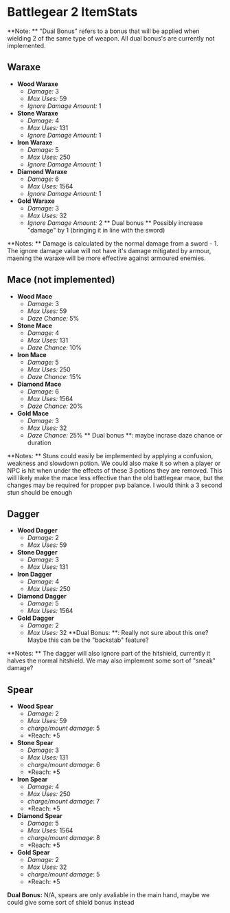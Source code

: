 Battlegear 2 ItemStats
======================

**Note: ** "Dual Bonus" refers to a bonus that will be applied when wielding 2 of the same type of weapon. All dual bonus's are currently not implemented. 

Waraxe
------

* **Wood Waraxe**
	* *Damage:* 3
	* *Max Uses:* 59
	* *Ignore Damage Amount:* 1
* **Stone Waraxe**
	* *Damage:* 4
	* *Max Uses:* 131
	* *Ignore Damage Amount:* 1
* **Iron Waraxe**
	* *Damage:* 5
	* *Max Uses:* 250
	* *Ignore Damage Amount:* 1
* **Diamond Waraxe**
	* *Damage:* 6
	* *Max Uses:* 1564
	* *Ignore Damage Amount:* 1
* **Gold Waraxe**
	* *Damage:* 3
	* *Max Uses:* 32
	* *Ignore Damage Amount:* 2
** Dual bonus ** Possibly increase "damage" by 1 (bringing it in line with the sword)

**Notes: ** Damage is calculated by the normal damage from a sword - 1. The ignore damage value will not have it's damage mitigated by armour, maening the waraxe will be more effective against armoured enemies.

Mace (not implemented)
----------------------
* **Wood Mace**
	* *Damage:* 3
	* *Max Uses:* 59
	* *Daze Chance:* 5%
* **Stone Mace**
	* *Damage:* 4
	* *Max Uses:* 131
	* *Daze Chance:* 10%
* **Iron Mace**
	* *Damage:* 5
	* *Max Uses:* 250
	* *Daze Chance:* 15%
* **Diamond Mace**
	* *Damage:* 6
	* *Max Uses:* 1564
	* *Daze Chance:* 20%
* **Gold Mace**
	* *Damage:* 3
	* *Max Uses:* 32
	* *Daze Chance:* 25%
** Dual bonus **: maybe incrase daze chance or duration

**Notes: ** Stuns could easily be implemented by applying a confusion, weakness and slowdown potion. We could also make it so when a player or NPC is hit when under the effects of these 3 potions they are removed. This will likely make the mace less effective than the old battlegear mace, but the changes may be required for propper pvp balance. I would think a 3 second stun should be enough


Dagger
------
* **Wood Dagger**
	* *Damage:* 2
	* *Max Uses:* 59
* **Stone Dagger**
	* *Damage:* 3
	* *Max Uses:* 131
* **Iron Dagger**
	* *Damage:* 4
	* *Max Uses:* 250
* **Diamond Dagger**
	* *Damage:* 5
	* *Max Uses:* 1564
* **Gold Dagger**
	* *Damage:* 2
	* *Max Uses:* 32
**Dual Bonus: **: Really not sure about this one? Maybe this can be the "backstab" feature?

**Notes: ** The dagger will also ignore part of the hitshield, currently it halves the normal hitshield. We may also implement some sort of "sneak" damage?

Spear
------
* **Wood Spear**
	* *Damage:* 2
	* *Max Uses:* 59
	* *charge/mount damage*: 5
	* *Reach: *5
* **Stone Spear**
	* *Damage:* 3
	* *Max Uses:* 131
	* *charge/mount damage*: 6
	* *Reach: *5
* **Iron Spear**
	* *Damage:* 4
	* *Max Uses:* 250
	* *charge/mount damage*: 7
	* *Reach: *5
* **Diamond Spear**
	* *Damage:* 5
	* *Max Uses:* 1564
	* *charge/mount damage*: 8
	* *Reach: *5
* **Gold Spear**
	* *Damage:* 2
	* *Max Uses:* 32
	* *charge/mount damage*: 5
	* *Reach: *5

**Dual Bonus:** N/A, spears are only avaliable in the main hand, maybe we could give some sort of shield bonus instead





















 
